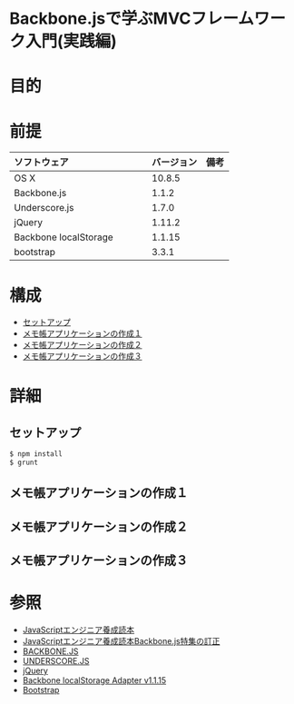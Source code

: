 Backbone.jsで学ぶMVCフレームワーク入門(実践編)
===
# 目的
# 前提
| ソフトウェア     | バージョン    | 備考         |
|:---------------|:-------------|:------------|
| OS X           |10.8.5        |             |
| Backbone.js  　|1.1.2         |             |
| Underscore.js  |1.7.0         |             |
| jQuery         |1.11.2         |             |
| Backbone localStorage    　　　| 1.1.15       |             |
| bootstrap  　  |3.3.1          |             |

# 構成
+ [セットアップ](#1)
+ [メモ帳アプリケーションの作成１](#2)
+ [メモ帳アプリケーションの作成２](#3)
+ [メモ帳アプリケーションの作成３](#4)

# 詳細
## <a name="1">セットアップ</a>
```bash
$ npm install
$ grunt
```
## <a name="2">メモ帳アプリケーションの作成１</a>
## <a name="3">メモ帳アプリケーションの作成２</a>
## <a name="4">メモ帳アプリケーションの作成３</a>

# 参照
+ [JavaScriptエンジニア養成読本](http://gihyo.jp/book/2014/978-4-7741-6797-8)
+ [JavaScriptエンジニア養成読本Backbone.js特集の訂正](http://text.ykhs.org/2014/10/22/javascript_engineer_training_book_fix.html)
+ [BACKBONE.JS](http://backbonejs.org/)
+ [UNDERSCORE.JS](http://underscorejs.org/)
+ [jQuery](http://jquery.com/)
+ [Backbone localStorage Adapter v1.1.15](https://github.com/jeromegn/Backbone.localStorage)
+ [Bootstrap](http://getbootstrap.com/)
